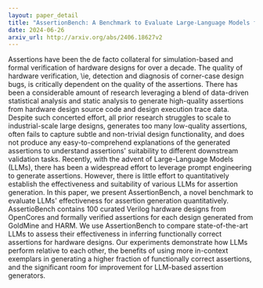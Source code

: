 ```yaml
---
layout: paper_detail
title: "AssertionBench: A Benchmark to Evaluate Large-Language Models for Assertion Generation"
date: 2024-06-26
arxiv_url: http://arxiv.org/abs/2406.18627v2
---
```


Assertions have been the de facto collateral for simulation-based and formal verification of hardware designs for over a decade. The quality of hardware verification, \ie, detection and diagnosis of corner-case design bugs, is critically dependent on the quality of the assertions. There has been a considerable amount of research leveraging a blend of data-driven statistical analysis and static analysis to generate high-quality assertions from hardware design source code and design execution trace data. Despite such concerted effort, all prior research struggles to scale to industrial-scale large designs, generates too many low-quality assertions, often fails to capture subtle and non-trivial design functionality, and does not produce any easy-to-comprehend explanations of the generated assertions to understand assertions' suitability to different downstream validation tasks. Recently, with the advent of Large-Language Models (LLMs), there has been a widespread effort to leverage prompt engineering to generate assertions. However, there is little effort to quantitatively establish the effectiveness and suitability of various LLMs for assertion generation. In this paper, we present AssertionBench, a novel benchmark to evaluate LLMs' effectiveness for assertion generation quantitatively. AssertioBench contains 100 curated Verilog hardware designs from OpenCores and formally verified assertions for each design generated from GoldMine and HARM. We use AssertionBench to compare state-of-the-art LLMs to assess their effectiveness in inferring functionally correct assertions for hardware designs. Our experiments demonstrate how LLMs perform relative to each other, the benefits of using more in-context exemplars in generating a higher fraction of functionally correct assertions, and the significant room for improvement for LLM-based assertion generators.

